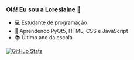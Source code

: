 ### Olá! Eu sou a Loreslaine 👋

- 💻 Estudante de programação
- 🌱 Aprendendo PyQt5, HTML, CSS e JavaScript
- 📚 Último ano da escola

[![GitHub Stats](https://github-readme-stats.vercel.app/api?username=SEU_USUARIO&show_icons=true)](https://github.com/SEU_USUARIO)
